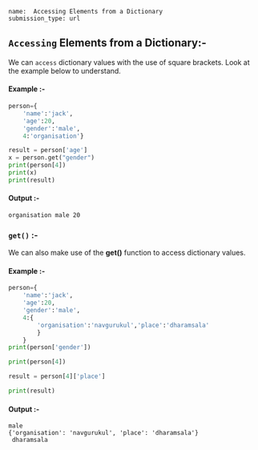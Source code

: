 ```ngMeta
name:  Accessing Elements from a Dictionary
submission_type: url
```


## `Accessing` Elements from a Dictionary:-


We can `access` dictionary values with the use of square brackets. Look at the example below to understand.

#### Example :-

```python
person={
    'name':'jack',
    'age':20,
    'gender':'male',
    4:'organisation'}

result = person['age'] 
x = person.get("gender")
print(person[4])
print(x)
print(result)
 ```
    
#### Output :-

`organisation male 20 ` 

### `get()` :-
We can also make use of the **get()** function to access dictionary values.
 

#### Example :-
```python
person={
    'name':'jack',
    'age':20,
    'gender':'male',
    4:{
        'organisation':'navgurukul','place':'dharamsala'
        }
    }
print(person['gender'])

print(person[4])

result = person[4]['place']

print(result)
 ```
   
#### Output :-
```
male 
{'organisation': 'navgurukul', 'place': 'dharamsala'}
 dharamsala
```
   	 
